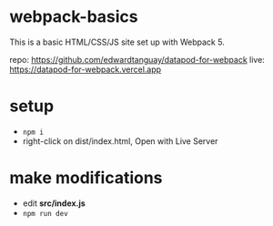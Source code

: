 # webpack-basics

This is a basic HTML/CSS/JS site set up with Webpack 5.

repo: https://github.com/edwardtanguay/datapod-for-webpack
live: https://datapod-for-webpack.vercel.app

# setup

- `npm i`
- right-click on dist/index.html, Open with Live Server

# make modifications

- edit **src/index.js**
- `npm run dev`
